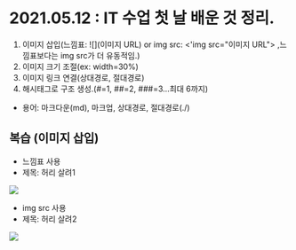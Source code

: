 # 2021.05.12 : IT 수업 첫 날 배운 것 정리.
  1. 이미지 삽입(느낌표: ![](이미지 URL) or img src: <'img src="이미지 URL"> ,느낌표보다는 img src가 더 유동적임.)
  2. 이미지 크기 조절(ex: width=30%)
  3. 이미지 링크 연결(상대경로, 절대경로)
  4. 해시태그로 구조 생성.(#=1, ##=2, ###=3...최대 6까지)
  * 용어: 마크다운(md), 마크업, 상대경로, 절대경로(./)


## 복습 (이미지 삽입)
- 느낌표 사용
- 제목: 허리 살려1

![](https://search.pstatic.net/common/?src=http%3A%2F%2Fblogfiles.naver.net%2FMjAyMTAzMjZfNDcg%2FMDAxNjE2NzY5OTk0NTcz.ESehEImYeAJUJhjJuMYj4OYESQ9twDsp-SsXTNWwQ3Ig.MAtTNXj3MGiheLz7bIpIZpqA4JR0bZqB8yuiVZG1b_4g.PNG.sdbros20%2F%25B3%25EB%25B7%25AE%25C1%25F8001-20210326.png&type=sc960_832)

  - img src 사용
  - 제목: 허리 살려2
  
  <img src="https://search.pstatic.net/common/?src=http%3A%2F%2Fblogfiles.naver.net%2FMjAyMTAzMjZfNDcg%2FMDAxNjE2NzY5OTk0NTcz.ESehEImYeAJUJhjJuMYj4OYESQ9twDsp-SsXTNWwQ3Ig.MAtTNXj3MGiheLz7bIpIZpqA4JR0bZqB8yuiVZG1b_4g.PNG.sdbros20%2F%25B3%25EB%25B7%25AE%25C1%25F8001-20210326.png&type=sc960_832">
